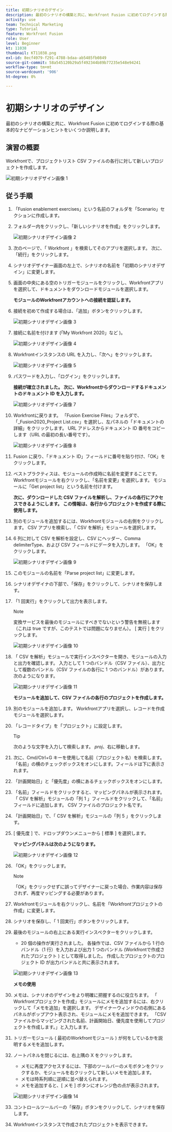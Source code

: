 ```yaml
---
title: 初期シナリオのデザイン
description: 最初のシナリオの構築と共に、Workfront Fusion に初めてログインする際の基本的なナビゲーションヒントをいくつか説明します。
activity: use
team: Technical Marketing
type: Tutorial
feature: Workfront Fusion
role: User
level: Beginner
kt: 11038
thumbnail: KT11038.png
exl-id: 8ecf4979-f291-4788-bdaa-ab5485fb0849
source-git-commit: 58a545120b29a5f492344b89b77235e548e94241
workflow-type: tm+mt
source-wordcount: '906'
ht-degree: 0%

---
```


# 初期シナリオのデザイン

最初のシナリオの構築と共に、Workfront Fusion に初めてログインする際の基本的なナビゲーションヒントをいくつか説明します。

## 演習の概要

Workfrontで、プロジェクトリスト CSV ファイルの各行に対して新しいプロジェクトを作成します。

![初期シナリオデザイン画像 1](../12-exercises/assets/initial-scenario-design-1.png)

## 従う手順

1. 「Fusion enablement exercises」という名前のフォルダを「Scenario」セクションに作成します。
1. フォルダー内をクリックし、「新しいシナリオを作成」をクリックします。

   ![初期シナリオデザイン画像 2](../12-exercises/assets/initial-scenario-design-2.png)

1. 次のページで、「 Workfront 」を検索してそのアプリを選択します。 次に、「続行」をクリックします。
1. シナリオデザイナー画面の左上で、シナリオの名前を「初期のシナリオデザイン」に変更します。
1. 画面の中央にある空のトリガーモジュールをクリックし、Workfrontアプリを選択して、ドキュメントをダウンロードモジュールを選択します。

   **モジュールのWorkfrontアカウントへの接続を認証します。**

1. 接続を初めて作成する場合は、「追加」ボタンをクリックします。

   ![初期シナリオデザイン画像 3](../12-exercises/assets/initial-scenario-design-3.png)

1. 接続に名前を付けます (「My Workfront 2020」など )。

   ![初期シナリオデザイン画像 4](../12-exercises/assets/initial-scenario-design-4.png)

1. Workfrontインスタンスの URL を入力し、「次へ」をクリックします。

   ![初期シナリオデザイン画像 5](../12-exercises/assets/initial-scenario-design-5.png)

1. パスワードを入力し、「ログイン」をクリックします。

   **接続が確立されました。 次に、Workfrontからダウンロードするドキュメントのドキュメント ID を入力します。**

   ![初期シナリオデザイン画像 7](../12-exercises/assets/initial-scenario-design-7.png)

1. Workfrontに戻ります。 「Fusion Exercise Files」フォルダで、「_Fusion2020_Project List.csv」を選択し、左パネルの「ドキュメントの詳細」をクリックします。 URL アドレスからドキュメント ID 番号をコピーします（URL の最初の長い番号です）。

   ![初期シナリオデザイン画像 8](../12-exercises/assets/initial-scenario-design-8.png)

1. Fusion に戻り、「ドキュメント ID」フィールドに番号を貼り付け、「OK」をクリックします。
1. ベストプラクティスは、モジュールの作成時に名前を変更することです。 Workfrontモジュールを右クリックし、「名前を変更」を選択します。 モジュールに「Get project list」という名前を付けます。

   **次に、ダウンロードした CSV ファイルを解析し、ファイルの各行にアクセスできるようにします。 この情報は、各行からプロジェクトを作成する際に使用します。**

1. 別のモジュールを追加するには、Workfrontモジュールの右側をクリックします。 CSV アプリを検索し、「 CSV を解析」モジュールを選択します。
1. 6 列に対して CSV を解析を設定し、CSV にヘッダー、Comma delimiterType、および CSV フィールドにデータを入力します。 「OK」をクリックします。

   ![初期シナリオデザイン画像 9](../12-exercises/assets/initial-scenario-design-9.png)

1. このモジュールの名前を「Parse project list」に変更します。
1. シナリオデザイナの下部で、「保存」をクリックして、シナリオを保存します。
1. 「1 回実行」をクリックして出力を表示します。

   >[!NOTE]
   >
   >変換サービスを最後のモジュールにすべきでないという警告を無視します（これは true ですが、このテストでは問題になりません）。 [ 実行 ] をクリックします。

   ![初期シナリオデザイン画像 10](../12-exercises/assets/initial-scenario-design-10.png)

1. 「 CSV を解析」モジュールで実行インスペクターを開き、モジュールの入力と出力を確認します。 入力として 1 つのバンドル（CSV ファイル）、出力として複数のバンドル（CSV ファイルの各行に 1 つのバンドル）があります。 次のようになります。

   ![初期シナリオデザイン画像 11](../12-exercises/assets/initial-scenario-design-11.png)

   **モジュールを追加して、CSV ファイルの各行のプロジェクトを作成します。**

1. 別のモジュールを追加します。 Workfrontアプリを選択し、レコードを作成モジュールを選択します。
1. 「レコードタイプ」を「プロジェクト」に設定します。

   >[!TIP]
   >
   >次のような文字を入力して検索します。 *proj*、右に移動します。

1. 次に、Cmd/Ctrl+G キーを使用して名前（プロジェクト名）を検索します。 「名前」の横のチェックボックスをオンにします。フィールドは下に表示されます。
1. 「計画開始日」と「優先度」の横にあるチェックボックスをオンにします。
1. 「名前」フィールドをクリックすると、マッピングパネルが表示されます。 「 CSV を解析」モジュールの「列 1 」フィールドをクリックして、「名前」フィールドに追加します。 CSV ファイルのプロジェクト名です。
1. 「計画開始日」で、「 CSV を解析」モジュールの「列 5 」をクリックします。
1. [ 優先度 ] で、ドロップダウンメニューから [ 標準 ] を選択します。

   **マッピングパネルは次のようになります。**

   ![初期シナリオデザイン画像 12](../12-exercises/assets/initial-scenario-design-12.png)

1. 「OK」をクリックします。

   >[!NOTE]
   >
   >「OK」をクリックせずに誤ってデザイナーに戻った場合、作業内容は保存されず、再度マッピングする必要があります。

1. Workfrontモジュールを右クリックし、名前を「Workfrontプロジェクトの作成」に変更します。
1. シナリオを保存し、「 1 回実行」ボタンをクリックします。
1. 最後のモジュールの右上にある実行インスペクターをクリックします。

   + 20 個の操作が実行されました。 各操作では、CSV ファイルから 1 行のバンドル（1 行）を入力および出力 1 つのバンドル (Workfrontで作成されたプロジェクト ) として取得しました。 作成したプロジェクトのプロジェクト ID が出力バンドルと共に表示されます。

   ![初期シナリオデザイン画像 13](../12-exercises/assets/initial-scenario-design-13.png)

   **メモの使用**

1. メモは、シナリオのデザインをより明確に把握するのに役立ちます。 「 Workfrontプロジェクトを作成」モジュールにメモを追加するには、右クリックして「メモを追加」を選択します。 デザイナーウィンドウの右側にあるパネルがポップアウト表示され、モジュールにメモを追加できます。 「CSV ファイルからマッピングされた名前、計画開始日、優先度を使用してプロジェクトを作成します。」と入力します。
1. トリガーモジュール ( 最初のWorkfrontモジュール ) が何をしているかを説明するメモを追加します。
1. ノートパネルを閉じるには、右上隅の X をクリックします。

   + メモに再度アクセスするには、下部のツールバーのメモボタンをクリックするか、モジュールを右クリックして新しいメモを追加します。
   + メモは時系列順に逆順に並べ替えられます。
   + メモを追加すると、[ メモ ] ボタンにオレンジ色の点が表示されます。

   ![初期シナリオデザイン画像 14](../12-exercises/assets/initial-scenario-design-14.png)

1. コントロールツールバーの「保存」ボタンをクリックして、シナリオを保存します。
1. Workfrontインスタンスで作成されたプロジェクトを表示できます。
